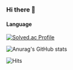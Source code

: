 ### Hi there 👋

#### Language



[![Solved.ac Profile](http://mazassumnida.wtf/api/v2/generate_badge?boj=orct)](https://solved.ac/orct/)

![Anurag's GitHub stats](https://github-readme-stats.vercel.app/api?username=ORCT&&show_icons=true&theme=tokyonight)

![Hits](https://hits.seeyoufarm.com/api/count/incr/badge.svg?url=https%3A%2F%2Fgithub.com%2FORCT%2Fhit-counter&count_bg=%231175B6&title_bg=%23555555&icon=&icon_color=%23E7E7E7&title=hits&edge_flat=false)

<!--
**ORCT/ORCT** is a ✨ _special_ ✨ repository because its `README.md` (this file) appears on your GitHub profile.

Here are some ideas to get you started:

- 🔭 I’m currently working on ...
- 🌱 I’m currently learning ...
- 👯 I’m looking to collaborate on ...
- 🤔 I’m looking for help with ...
- 💬 Ask me about ...
- 📫 How to reach me: ...
- 😄 Pronouns: ...
- ⚡ Fun fact: ...
-->

